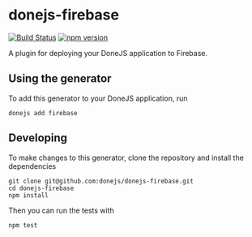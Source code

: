 # donejs-firebase

[![Build Status](https://travis-ci.org/donejs/donejs-firebase.svg?branch=master)](https://travis-ci.org/donejs/donejs-firebase)
[![npm version](https://badge.fury.io/js/donejs-firebase.svg)](http://badge.fury.io/js/donejs-firebase)

A plugin for deploying your DoneJS application to Firebase.

## Using the generator

To add this generator to your DoneJS application, run

```
donejs add firebase
```

## Developing

To make changes to this generator, clone the repository and install the dependencies

```
git clone git@github.com:donejs/donejs-firebase.git
cd donejs-firebase
npm install
```

Then you can run the tests with

```
npm test
```
